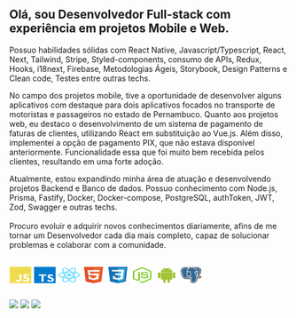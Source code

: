 ## Olá, sou Desenvolvedor Full-stack com experiência em projetos Mobile e Web.

Possuo habilidades sólidas com React Native, Javascript/Typescript, React, Next, Tailwind, Stripe, Styled-components, consumo de APIs, Redux, Hooks, i18next, Firebase, Metodologias Ágeis, Storybook, Design Patterns e Clean code, Testes entre outras techs.

No campo dos projetos mobile, tive a oportunidade de desenvolver alguns aplicativos com destaque para dois aplicativos focados no transporte de motoristas e passageiros no estado de Pernambuco. 
Quanto aos projetos web, eu destaco o desenvolvimento de um sistema de pagamento de faturas de clientes, utilizando React em substituição ao Vue.js. Além disso, implementei a opção de pagamento PIX, que não estava disponível anteriormente. Funcionalidade essa que foi muito bem recebida pelos clientes, resultando em uma forte adoção.

Atualmente, estou expandindo minha área de atuação e desenvolvendo projetos Backend e Banco de dados. Possuo conhecimento com Node.js, Prisma, Fastify, Docker, Docker-compose, PostgreSQL, authToken, JWT, Zod, Swagger e outras techs.
<br/>
<br/>
Procuro evoluir e adquirir novos conhecimentos diariamente, afins de me tornar um Desenvolvedor cada dia mais completo, capaz de solucionar problemas e colaborar com a comunidade.

<div style="display: inline_block"><br>
  <img align="center" alt="Js" height="30" width="40" src="https://raw.githubusercontent.com/devicons/devicon/master/icons/javascript/javascript-plain.svg">
  <img align="center" alt="Ts" height="30" width="40" src="https://raw.githubusercontent.com/devicons/devicon/master/icons/typescript/typescript-plain.svg">
  <img align="center" alt="React" height="30" width="40" src="https://raw.githubusercontent.com/devicons/devicon/master/icons/react/react-original.svg">
  <img align="center" alt="HTML" height="30" width="40" src="https://raw.githubusercontent.com/devicons/devicon/master/icons/html5/html5-original.svg">
  <img align="center" alt="CSS" height="30" width="40" src="https://raw.githubusercontent.com/devicons/devicon/master/icons/css3/css3-original.svg">
  <img align="center" alt="CSS" height="30" width="40" src="https://raw.githubusercontent.com/devicons/devicon/master/icons/nodejs/nodejs-original.svg">
  <img align="center" alt="Android" height="30" width="40" src="https://raw.githubusercontent.com/devicons/devicon/master/icons/android/android-original.svg">
  <img align="center" alt="PostgreSQL" height="30" width="40" src="https://raw.githubusercontent.com/devicons/devicon/master/icons/postgresql/postgresql-original.svg">
  <!-- Continuação dos outros ícones -->
  </div>
  
  ##
 
<div> 
  <a href="https://www.youtube.com/channel/UCeJD8gJRoNW_2__3E_vizvQ" target="_blank"><img src="https://img.shields.io/badge/YouTube-FF0000?style=for-the-badge&logo=youtube&logoColor=white" target="_blank"></a>
  <a href="https://www.instagram.com/dvlp.jr" target="_blank"><img src="https://img.shields.io/badge/-Instagram-%23E4405F?style=for-the-badge&logo=instagram&logoColor=white" target="_blank"></a> 	
  <a href="https://www.linkedin.com/in/joseilton-junior" target="_blank"><img src="https://img.shields.io/badge/-LinkedIn-%230077B5?style=for-the-badge&logo=linkedin&logoColor=white" target="_blank"></a> 
  
</div>

